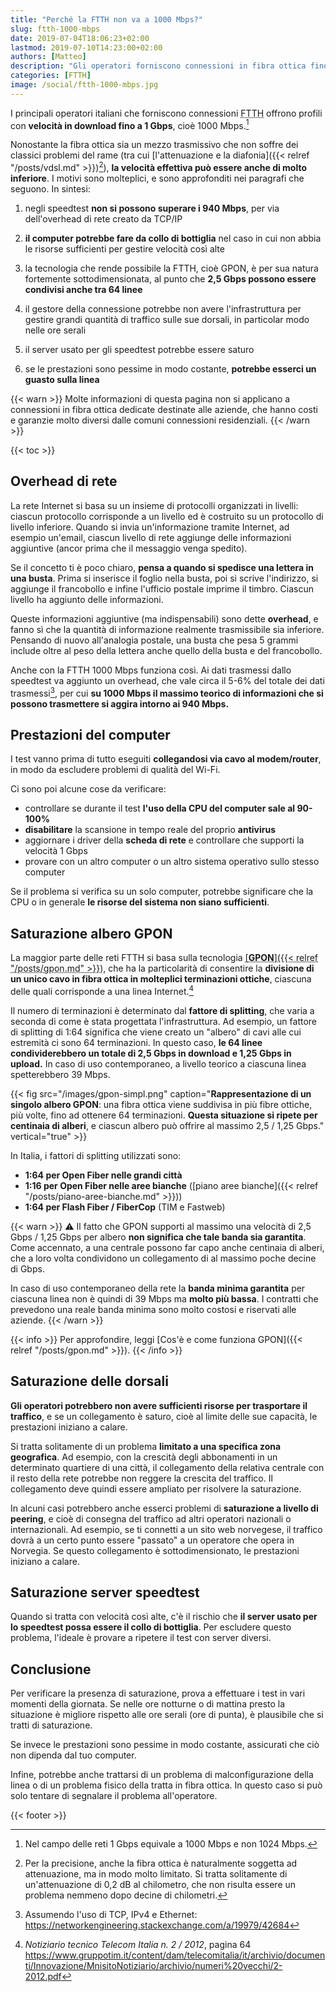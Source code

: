 ```yaml
---
title: "Perché la FTTH non va a 1000 Mbps?"
slug: ftth-1000-mbps
date: 2019-07-04T18:06:23+02:00
lastmod: 2019-07-10T14:23:00+02:00
authors: [Matteo]
description: "Gli operatori forniscono connessioni in fibra ottica fino a 1 Gbps, però spesso la velocità effettiva è inferiore. Vi spieghiamo i principali motivi."
categories: [FTTH]
image: /social/ftth-1000-mbps.jpg
---
```


I principali operatori italiani che forniscono connessioni <abbr title="Fiber To The Home">FTTH</abbr> offrono profili con **velocità in download fino a 1 Gbps**, cioè 1000 Mbps.[^1000vs1024]

[^1000vs1024]: Nel campo delle reti 1 Gbps equivale a 1000 Mbps e non 1024 Mbps.

Nonostante la fibra ottica sia un mezzo trasmissivo che non soffre dei classici problemi del rame (tra cui [l'attenuazione e la diafonia]({{< relref "/posts/vdsl.md" >}})[^atten]), **la velocità effettiva può essere anche di molto inferiore**. I motivi sono molteplici, e sono approfonditi nei paragrafi che seguono. In sintesi:

[^atten]: Per la precisione, anche la fibra ottica è naturalmente soggetta ad attenuazione, ma in modo molto limitato. Si tratta solitamente di un'attenuazione di 0,2 dB al chilometro, che non risulta essere un problema nemmeno dopo decine di chilometri.

1. negli speedtest **non si possono superare i 940 Mbps**, per via dell'overhead di rete creato da TCP/IP

2. **il computer potrebbe fare da collo di bottiglia** nel caso in cui non abbia le risorse sufficienti per gestire velocità così alte

3. la tecnologia che rende possibile la FTTH, cioè GPON, è per sua natura fortemente sottodimensionata, al punto che **2,5 Gbps possono essere condivisi anche tra 64 linee**

4. il gestore della connessione potrebbe non avere l'infrastruttura per gestire grandi quantità di traffico sulle sue dorsali, in particolar modo nelle ore serali

5. il server usato per gli speedtest potrebbe essere saturo

6. se le prestazioni sono pessime in modo costante, **potrebbe esserci un guasto sulla linea**

{{< warn >}}
Molte informazioni di questa pagina non si applicano a connessioni in fibra ottica dedicate destinate alle aziende, che hanno costi e garanzie molto diversi dalle comuni connessioni residenziali.
{{< /warn >}}

{{< toc >}}

## Overhead di rete

La rete Internet si basa su un insieme di protocolli organizzati in livelli: ciascun protocollo corrisponde a un livello ed è costruito su un protocollo di livello inferiore. Quando si invia un'informazione tramite Internet, ad esempio un'email, ciascun livello di rete aggiunge delle informazioni aggiuntive (ancor prima che il messaggio venga spedito).

Se il concetto ti è poco chiaro, **pensa a quando si spedisce una lettera in una busta**. Prima si inserisce il foglio nella busta, poi si scrive l'indirizzo, si aggiunge il francobollo e infine l'ufficio postale imprime il timbro. Ciascun livello ha aggiunto delle informazioni.

Queste informazioni aggiuntive (ma indispensabili) sono dette **overhead**, e fanno sì che la quantità di informazione realmente trasmissibile sia inferiore. Pensando di nuovo all'analogia postale, una busta che pesa 5 grammi include oltre al peso della lettera anche quello della busta e del francobollo.

Anche con la FTTH 1000 Mbps funziona così. Ai dati trasmessi dallo speedtest va aggiunto un overhead, che vale circa il 5-6% del totale dei dati trasmessi[^overhead], per cui **su 1000 Mbps il massimo teorico di informazioni che si possono trasmettere si aggira intorno ai 940 Mbps.**

[^overhead]: Assumendo l'uso di TCP, IPv4 e Ethernet: https://networkengineering.stackexchange.com/a/19979/42684

## Prestazioni del computer

I test vanno prima di tutto eseguiti **collegandosi via cavo al modem/router**, in modo da escludere problemi di qualità del Wi-Fi.

Ci sono poi alcune cose da verificare:

- controllare se durante il test **l'uso della CPU del computer sale al 90-100%**
- **disabilitare** la scansione in tempo reale del proprio **antivirus**
- aggiornare i driver della **scheda di rete** e controllare che supporti la velocità 1 Gbps
- provare con un altro computer o un altro sistema operativo sullo stesso computer

Se il problema si verifica su un solo computer, potrebbe significare che la CPU o in generale **le risorse del sistema non siano sufficienti**.

## Saturazione albero GPON

La maggior parte delle reti FTTH si basa sulla tecnologia <abbr title="Gigabit-capable Passive Optical Network">[**GPON**]({{< relref "/posts/gpon.md" >}})</abbr>, che ha la particolarità di consentire la **divisione di un unico cavo in fibra ottica in molteplici terminazioni ottiche**, ciascuna delle quali corrisponde a una linea Internet.[^gpon]

[^gpon]: *Notiziario tecnico Telecom Italia n. 2 / 2012*, pagina 64 https://www.gruppotim.it/content/dam/telecomitalia/it/archivio/documenti/Innovazione/MnisitoNotiziario/archivio/numeri%20vecchi/2-2012.pdf

Il numero di terminazioni è determinato dal **fattore di splitting**, che varia a seconda di come è stata progettata l'infrastruttura. Ad esempio, un fattore di splitting di 1:64 significa che viene creato un "albero" di cavi alle cui estremità ci sono 64 terminazioni. In questo caso, **le 64 linee condividerebbero un totale di 2,5 Gbps in download e 1,25 Gbps in upload.** In caso di uso contemporaneo, a livello teorico a ciascuna linea spetterebbero 39 Mbps.

{{< fig src="/images/gpon-simpl.png" caption="**Rappresentazione di un singolo albero GPON**: una fibra ottica viene suddivisa in più fibre ottiche, più volte, fino ad ottenere 64 terminazioni. **Questa situazione si ripete per centinaia di alberi**, e ciascun albero può offrire al massimo 2,5 / 1,25 Gbps." vertical="true" >}}

In Italia, i fattori di splitting utilizzati sono:

- **1:64 per Open Fiber nelle grandi città**
- **1:16 per Open Fiber nelle aree bianche** ([piano aree bianche]({{< relref "/posts/piano-aree-bianche.md" >}}))
- **1:64 per Flash Fiber / FiberCop** (TIM e Fastweb)

{{< warn >}}
⚠ Il fatto che GPON supporti al massimo una velocità di 2,5 Gbps / 1,25 Gbps per albero **non significa che tale banda sia garantita**. Come accennato, a una centrale possono far capo anche centinaia di alberi, che a loro volta condividono un collegamento di al massimo poche decine di Gbps.

In caso di uso contemporaneo della rete la **banda minima garantita** per ciascuna linea non è quindi di 39 Mbps ma **molto più bassa**. I contratti che prevedono una reale banda minima sono molto costosi e riservati alle aziende.
{{< /warn >}}

{{< info >}}
Per approfondire, leggi [Cos'è e come funziona GPON]({{< relref "/posts/gpon.md" >}}).
{{< /info >}}

## Saturazione delle dorsali

**Gli operatori potrebbero non avere sufficienti risorse per trasportare il traffico**, e se un collegamento è saturo, cioè al limite delle sue capacità, le prestazioni iniziano a calare.

Si tratta solitamente di un problema **limitato a una specifica zona geografica**. Ad esempio, con la crescità degli abbonamenti in un determinato quartiere di una città, il collegamento della relativa centrale con il resto della rete potrebbe non reggere la crescita del traffico. Il collegamento deve quindi essere ampliato per risolvere la saturazione.

In alcuni casi potrebbero anche esserci problemi di **saturazione a livello di peering**, e cioè di consegna del traffico ad altri operatori nazionali o internazionali. Ad esempio, se ti connetti a un sito web norvegese, il traffico dovrà a un certo punto essere "passato" a un operatore che opera in Norvegia. Se questo collegamento è sottodimensionato, le prestazioni iniziano a calare.

## Saturazione server speedtest

Quando si tratta con velocità così alte, c'è il rischio che **il server usato per lo speedtest possa essere il collo di bottiglia**. Per escludere questo problema, l'ideale è provare a ripetere il test con server diversi.

## Conclusione

Per verificare la presenza di saturazione, prova a effettuare i test in vari momenti della giornata. Se nelle ore notturne o di mattina presto la situazione è migliore rispetto alle ore serali (ore di punta), è plausibile che si tratti di saturazione.

Se invece le prestazioni sono pessime in modo costante, assicurati che ciò non dipenda dal tuo computer.

Infine, potrebbe anche trattarsi di un problema di malconfigurazione della linea o di un problema fisico della tratta in fibra ottica. In questo caso si può solo tentare di segnalare il problema all'operatore.

{{< footer >}}
